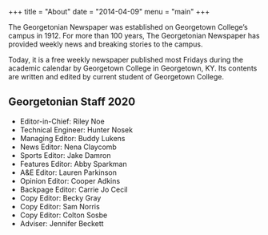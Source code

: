 +++
title = "About"
date = "2014-04-09"
menu = "main"
+++

The Georgetonian Newspaper was established on Georgetown College’s campus in 1912. For more than 100 years, The Georgetonian Newspaper has provided weekly news and breaking stories to the campus.

Today, it is a free weekly newspaper published most Fridays during the academic calendar by Georgetown College in Georgetown, KY. Its contents are written and edited by current student of Georgetown College.

## Georgetonian Staff 2020
* Editor-in-Chief: Riley Noe 
* Technical Engineer: Hunter Nosek
* Managing Editor: Buddy Lukens
* News Editor: Nena Claycomb
* Sports Editor: Jake Damron
* Features Editor: Abby Sparkman
* A&E Editor: Lauren Parkinson
* Opinion Editor: Cooper Adkins
* Backpage Editor: Carrie Jo Cecil
* Copy Editor: Becky Gray
* Copy Editor: Sam Norris
* Copy Editor: Colton Sosbe
* Adviser: Jennifer Beckett